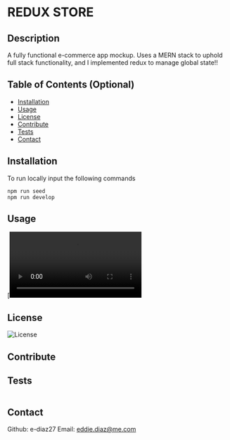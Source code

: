 # REDUX STORE

## Description

A fully functional e-commerce app mockup. Uses a MERN stack to uphold full stack functionality, and I implemented redux to manage global state!!

## Table of Contents (Optional)

- [Installation](#installation)
- [Usage](#usage)
- [License](#license)
- [Contribute](#contribute)
- [Tests](#tests)
- [Contact](#contact)

## Installation

To run locally input the following commands

```
npm run seed
npm run develop
```

## Usage

[![Tutorial video](https://github.com/e-diaz27/ReduxHomework/blob/main/WORKS!.mp4)


## License

![License](https://img.shields.io/badge/License-MIT-blue.svg)

## Contribute



## Tests
```

```

## Contact

Github: e-diaz27
Email: eddie.diaz@me.com
